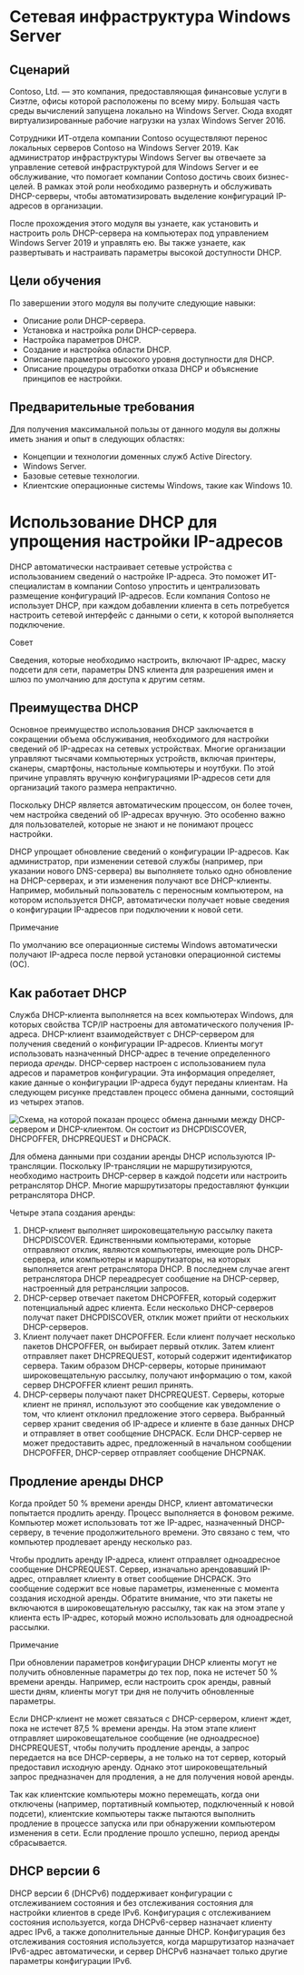 
# Сетевая инфраструктура Windows Server

## Сценарий

Contoso, Ltd. — это компания, предоставляющая финансовые услуги в  Сиэтле, офисы которой расположены по всему миру. Большая часть среды  вычислений запущена локально на Windows Server. Сюда входят  виртуализированные рабочие нагрузки на узлах Windows Server 2016.

Сотрудники ИТ-отдела компании Contoso осуществляют перенос локальных  серверов Contoso на Windows Server 2019. Как администратор  инфраструктуры Windows Server вы отвечаете за управление сетевой  инфраструктурой для Windows Server и ее обслуживание, что помогает  компании Contoso достичь своих бизнес-целей. В рамках этой роли  необходимо развернуть и обслуживать DHCP-серверы, чтобы автоматизировать выделение конфигураций IP-адресов в организации.

После прохождения этого модуля вы узнаете, как установить и настроить роль DHCP-сервера на компьютерах под управлением Windows Server 2019 и  управлять ею. Вы также узнаете, как развертывать и настраивать параметры высокой доступности DHCP.

## Цели обучения

По завершении этого модуля вы получите следующие навыки:

- Описание роли DHCP-сервера.
- Установка и настройка роли DHCP-сервера.
- Настройка параметров DHCP.
- Создание и настройка области DHCP.
- Описание параметров высокого уровня доступности для DHCP.
- Описание процедуры отработки отказа DHCP и объяснение принципов ее настройки.

## Предварительные требования

Для получения максимальной пользы от данного модуля вы должны иметь знания и опыт в следующих областях:

- Концепции и технологии доменных служб Active Directory.
- Windows Server.
- Базовые сетевые технологии.
- Клиентские операционные системы Windows, такие как Windows 10.







# Использование DHCP для упрощения настройки IP-адресов

DHCP автоматически настраивает сетевые устройства с использованием сведений о настройке IP-адреса. Это поможет ИТ-специалистам в компании  Contoso упростить и централизовать размещение конфигураций IP-адресов.  Если компания Contoso не использует DHCP, при каждом добавлении клиента в сеть потребуется настроить сетевой интерфейс с данными о сети, к  которой выполняется подключение.

 Совет

Сведения, которые необходимо настроить, включают IP-адрес, маску  подсети для сети, параметры DNS клиента для разрешения имен и шлюз по  умолчанию для доступа к другим сетям.

## Преимущества DHCP

Основное преимущество использования DHCP заключается в сокращении  объема обслуживания, необходимого для настройки сведений об IP-адресах  на сетевых устройствах. Многие организации управляют тысячами  компьютерных устройств, включая принтеры, сканеры, смартфоны, настольные компьютеры и ноутбуки. По этой причине управлять вручную конфигурациями IP-адресов сети для организаций такого размера непрактично.

Поскольку DHCP является автоматическим процессом, он более точен, чем настройка сведений об IP-адресах вручную. Это особенно важно для  пользователей, которые не знают и не понимают процесс настройки.

DHCP упрощает обновление сведений о конфигурации IP-адресов. Как  администратор, при изменении сетевой службы (например, при указании  нового DNS-сервера) вы выполняете только одно обновление на  DHCP-серверах, и эти изменения получают все DHCP-клиенты. Например,  мобильный пользователь с переносным компьютером, на котором используется DHCP, автоматически получает новые сведения о конфигурации IP-адресов  при подключении к новой сети.

 Примечание

По умолчанию все операционные системы Windows автоматически получают IP-адреса после первой установки операционной системы (ОС).

## Как работает DHCP

Служба DHCP-клиента выполняется на всех компьютерах Windows, для  которых свойства TCP/IP настроены для автоматического получения  IP-адреса. DHCP-клиент взаимодействует с DHCP-сервером для получения  сведений о конфигурации IP-адресов. Клиенты могут использовать  назначенный DHCP-адрес в течение определенного периода *аренды*.  DHCP-сервер настроен с использованием пула адресов и параметров  конфигурации. Эта информация определяет, какие данные о конфигурации  IP-адреса будут переданы клиентам. На следующем рисунке представлен процесс обмена данными, состоящий из  четырех этапов.

![Схема, на которой показан процесс обмена данными между DHCP-сервером и DHCP-клиентом. Он состоит из DHCPDISCOVER, DHCPOFFER, DHCPREQUEST и DHCPACK.](https://docs.microsoft.com/ru-ru/learn/wwl-windows-server/deploy-manage-dynamic-host-configuration-protocol/media/m11-dynamic-host-configuration-protocol-server-communication.png)

Для обмена данными при создании аренды DHCP используются  IP-трансляции. Поскольку IP-трансляции не маршрутизируются, необходимо  настроить DHCP-сервер в каждой подсети или настроить ретранслятор DHCP.  Многие маршрутизаторы предоставляют функции ретранслятора DHCP.

Четыре этапа создания аренды:

1. DHCP-клиент выполняет широковещательную рассылку пакета  DHCPDISCOVER. Единственными компьютерами, которые отправляют отклик,  являются компьютеры, имеющие роль DHCP-сервера, или компьютеры и  маршрутизаторы, на которых выполняется агент ретранслятора DHCP. В  последнем случае агент ретранслятора DHCP переадресует сообщение на  DHCP-сервер, настроенный для ретрансляции запросов.
2. DHCP-сервер отвечает пакетом DHCPOFFER, который содержит  потенциальный адрес клиента. Если несколько DHCP-серверов получат пакет  DHCPDISCOVER, отклик может прийти от нескольких DHCP-серверов.
3. Клиент получает пакет DHCPOFFER. Если клиент получает несколько  пакетов DHCPOFFER, он выбирает первый отклик. Затем клиент отправляет  пакет DHCPREQUEST, который содержит идентификатор сервера. Таким образом DHCP-серверы, которые принимают широковещательную рассылку, получают  информацию о том, какой сервер DHCPOFFER клиент решил принять.
4. DHCP-серверы получают пакет DHCPREQUEST. Серверы, которые клиент не  принял, используют это сообщение как уведомление о том, что клиент  отклонил предложение этого сервера. Выбранный сервер хранит сведения об  IP-адресе и клиенте в базе данных DHCP и отправляет в ответ сообщение  DHCPACK. Если DHCP-сервер не может предоставить адрес, предложенный в  начальном сообщении DHCPOFFER, DHCP-сервер отправляет сообщение DHCPNAK.

## Продление аренды DHCP

Когда пройдет 50 % времени аренды DHCP, клиент автоматически  попытается продлить аренду. Процесс выполняется в фоновом режиме.  Компьютер может использовать тот же IP-адрес, назначенный DHCP-серверу, в течение продолжительного времени. Это связано с тем, что компьютер  продлевает аренду несколько раз.

Чтобы продлить аренду IP-адреса, клиент отправляет одноадресное  сообщение DHCPREQUEST. Сервер, изначально арендовавший IP-адрес,  отправляет клиенту в ответ сообщение DHCPACK. Это сообщение содержит все новые параметры, измененные с момента создания исходной аренды.  Обратите внимание, что эти пакеты не включаются в широковещательную  рассылку, так как на этом этапе у клиента есть IP-адрес, который можно  использовать для одноадресной рассылки.

 Примечание

При обновлении параметров конфигурации DHCP клиенты могут не получить обновленные параметры до тех пор, пока не истечет 50 % времени аренды.  Например, если настроить срок аренды, равный шести дням, клиенты могут  три дня не получить обновленные параметры.

Если DHCP-клиент не может связаться с DHCP-сервером, клиент ждет,  пока не истечет 87,5 % времени аренды. На этом этапе клиент отправляет  широковещательное сообщение (не одноадресное) DHCPREQUEST, чтобы  получить продление аренды, а запрос передается на все DHCP-серверы, а не только на тот сервер, который предоставил исходную аренду. Однако этот  широковещательный запрос предназначен для продления, а не для получения  новой аренды.

Так как клиентские компьютеры можно перемещать, когда они отключены  (например, портативный компьютер, подключенный к новой подсети),  клиентские компьютеры также пытаются выполнить продление в процессе  запуска или при обнаружении компьютером изменения в сети. Если продление прошло успешно, период аренды сбрасывается.

## DHCP версии 6

DHCP версии 6 (DHCPv6) поддерживает конфигурации с отслеживанием  состояния и без отслеживания состояния для настройки клиентов в среде  IPv6. Конфигурация с отслеживанием состояния используется, когда  DHCPv6-сервер назначает клиенту адрес IPv6, а также дополнительные  данные DHCP. Конфигурация без отслеживания состояния используется, когда маршрутизатор назначает IPv6-адрес автоматически, и сервер DHCPv6  назначает только другие параметры конфигурации IPv6.
